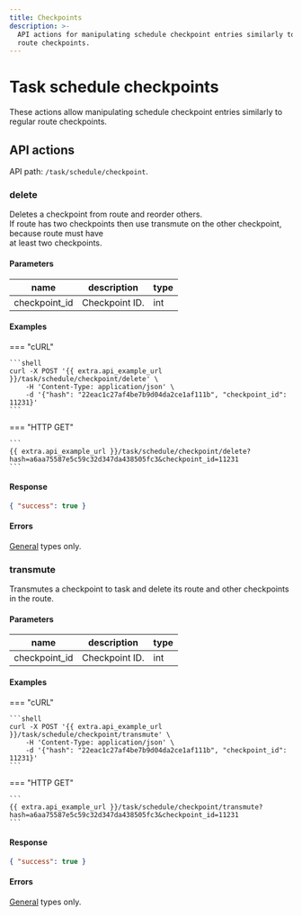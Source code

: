 ```yaml
---
title: Checkpoints
description: >-
  API actions for manipulating schedule checkpoint entries similarly to regular
  route checkpoints.
---
```


# Task schedule checkpoints

These actions allow manipulating schedule checkpoint entries similarly to regular route checkpoints.

## API actions

API path: `/task/schedule/checkpoint`.

### delete

Deletes a checkpoint from route and reorder others.\
If route has two checkpoints then use transmute on the other checkpoint, because route must have\
at least two checkpoints.

#### Parameters

| name           | description    | type |
| -------------- | -------------- | ---- |
| checkpoint\_id | Checkpoint ID. | int  |

#### Examples

\=== "cURL"

````
```shell
curl -X POST '{{ extra.api_example_url }}/task/schedule/checkpoint/delete' \
    -H 'Content-Type: application/json' \
    -d '{"hash": "22eac1c27af4be7b9d04da2ce1af111b", "checkpoint_id": 11231}'
```
````

\=== "HTTP GET"

````
```
{{ extra.api_example_url }}/task/schedule/checkpoint/delete?hash=a6aa75587e5c59c32d347da438505fc3&checkpoint_id=11231
```
````

#### Response

```json
{ "success": true }
```

#### Errors

[General](../../../../../general/errors.md#error-codes) types only.

### transmute

Transmutes a checkpoint to task and delete its route and other checkpoints in the route.

#### Parameters

| name           | description    | type |
| -------------- | -------------- | ---- |
| checkpoint\_id | Checkpoint ID. | int  |

#### Examples

\=== "cURL"

````
```shell
curl -X POST '{{ extra.api_example_url }}/task/schedule/checkpoint/transmute' \
    -H 'Content-Type: application/json' \
    -d '{"hash": "22eac1c27af4be7b9d04da2ce1af111b", "checkpoint_id": 11231}'
```
````

\=== "HTTP GET"

````
```
{{ extra.api_example_url }}/task/schedule/checkpoint/transmute?hash=a6aa75587e5c59c32d347da438505fc3&checkpoint_id=11231
```
````

#### Response

```json
{ "success": true }
```

#### Errors

[General](../../../../../general/errors.md#error-codes) types only.
